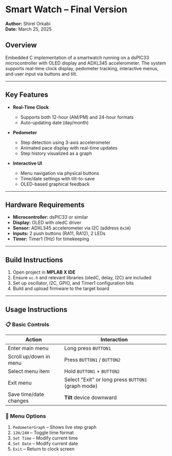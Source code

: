 # Smart Watch – Final Version

**Author:** Shirel Orkabi  
**Date:** March 25, 2025

## Overview

Embedded C implementation of a smartwatch running on a dsPIC33 microcontroller with OLED display and ADXL345 accelerometer. The system supports real-time clock display, pedometer tracking, interactive menus, and user input via buttons and tilt.

---

## Key Features

- **Real-Time Clock**
  - Supports both 12-hour (AM/PM) and 24-hour formats
  - Auto-updating date (day/month)

- **Pedometer**
  - Step detection using 3-axis accelerometer
  - Animated pace display with real-time updates
  - Step history visualized as a graph

- **Interactive UI**
  - Menu navigation via physical buttons
  - Time/date settings with tilt-to-save
  - OLED-based graphical feedback

---

## Hardware Requirements

- **Microcontroller:** dsPIC33 or similar
- **Display:** OLED with oledC driver
- **Sensor:** ADXL345 accelerometer via I2C (address `0x3A`)
- **Inputs:** 2 push buttons (RA11, RA12), 2 LEDs
- **Timer:** Timer1 (1Hz) for timekeeping

---

## Build Instructions

1. Open project in **MPLAB X IDE**
2. Ensure `xc.h` and relevant libraries (oledC, delay, I2C) are included
3. Set up oscillator, I2C, GPIO, and Timer1 configuration bits
4. Build and upload firmware to the target board

---

## Usage Instructions

### 📋 Basic Controls

| Action                            | Interaction                      |
|----------------------------------|----------------------------------|
| Enter main menu                  | Long press `BUTTON1`             |
| Scroll up/down in menu           | Press `BUTTON1` / `BUTTON2`      |
| Select menu item                 | Hold `BUTTON1` + `BUTTON2`       |
| Exit menu                        | Select "Exit" or long press `BUTTON1` (graph mode) |
| Save time/date changes           | **Tilt** device downward         |

### 📘 Menu Options

1. `PedometerGraph` – Shows live step graph  
2. `12H/24H` – Toggle time format  
3. `Set Time` – Modify current time  
4. `Set Date` – Modify current date  
5. `Exit` – Return to clock screen